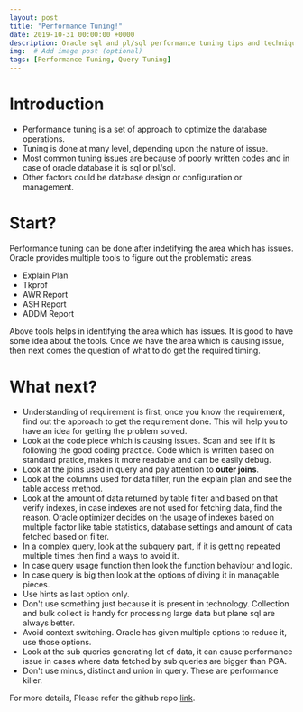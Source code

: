 ```yaml
---
layout: post
title: "Performance Tuning!"
date: 2019-10-31 00:00:00 +0000
description: Oracle sql and pl/sql performance tuning tips and techniques. # Add post description (optional)
img:  # Add image post (optional)
tags: [Performance Tuning, Query Tuning]
---
```

# Introduction
* Performance tuning is a set of approach to optimize the database operations.
* Tuning is done at many level, depending upon the nature of issue.
* Most common tuning issues are because of poorly written codes and in case of oracle database it is sql or pl/sql.
* Other factors could be database design or configuration or management.

# Start?
Performance tuning can be done after indetifying the area which has issues. Oracle provides multiple tools to figure out the problematic areas.  
* Explain Plan
* Tkprof
* AWR Report
* ASH Report
* ADDM Report

Above tools helps in identifying the area which has issues. It is good to have some idea about the tools. Once we have the area which is causing issue, then next comes the question of what to do get the required timing.  

# What next?
* Understanding of requirement is first, once you know the requirement, find out the approach to get the requirement done. This will help you to have an idea for getting the problem solved. 
* Look at the code piece which is causing issues. Scan and see if it is following the good coding practice. Code which is written based on standard pratice, makes it more readable and can be easily debug.
* Look at the joins used in query and pay attention to **outer joins**.
* Look at the columns used for data filter, run the explain plan and see the table access method.
* Look at the amount of data returned by table filter and based on that verify indexes, in case indexes are not used for fetching data, find the reason. Oracle optimizer decides on the usage of indexes based on multiple factor like table statistics, database settings and amount of data fetched based on filter.
* In a complex query, look at the subquery part, if it is getting repeated multiple times then find a ways to avoid it.
* In case query usage function then look the function behaviour and logic.
* In case query is big then look at the options of diving it in managable pieces.
* Use hints as last option only.
* Don't use something just because it is present in technology. Collection and bulk collect is handy for processing large data but plane sql are always better.
* Avoid context switching. Oracle has given multiple options to reduce it, use those options.
* Look at the sub queries generating lot of data, it can cause performance issue in cases where data fetched by sub queries are bigger than PGA.
* Don't use minus, distinct and union in query. These are performance killer.

For more details, Please refer the github repo [link](https://github.com/rajnathsah/PerformanceTuning_Oracle). 
